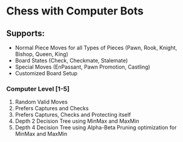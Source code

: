 # Chess with Computer Bots

## Supports:
- Normal Piece Moves for all Types of Pieces (Pawn, Rook, Knight, Bishop, Queen, King)
- Board States (Check, Checkmate, Stalemate)
- Special Moves (EnPassant, Pawn Promotion, Castling)
- Customized Board Setup
### Computer Level [1-5]
  1) Random Valid Moves
  2) Prefers Captures and Checks
  3) Prefers Captures, Checks and Protecting itself
  4) Depth 2 Decision Tree using MinMax and MaxMin
  5) Depth 4 Decision Tree using Alpha-Beta Pruning optimization for MinMax and MaxMin
  
